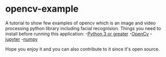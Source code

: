 # opencv-example
A tutorial to show few examples of opencv which is an image and video processing python library including facial recognision.
Things you need to install before running this application:
-[Python 3 or greater](https://python.org/)
-[OpenCv](https://opencv.org/)
-[jupyter](https://jupyter.org)
-[numpy](https://numpy.org)

Hope you enjoy it and you can also contribute to it since it's open source.
